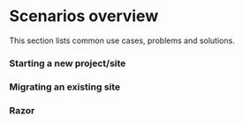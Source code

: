 # Scenarios overview

This section lists common use cases, problems and solutions.

### Starting a new project/site
### Migrating an existing site
### Razor
